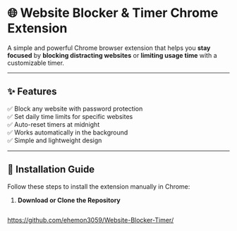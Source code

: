 # 🌐 Website Blocker & Timer Chrome Extension

A simple and powerful Chrome browser extension that helps you **stay focused** by **blocking distracting websites** or **limiting usage time** with a customizable timer.

---

## ✨ Features

✅ Block any website with password protection  
✅ Set daily time limits for specific websites  
✅ Auto-reset timers at midnight  
✅ Works automatically in the background  
✅ Simple and lightweight design  

---

## 🧩 Installation Guide

Follow these steps to install the extension manually in Chrome:

1. **Download or Clone the Repository**
   ```bash
  https://github.com/ehemon3059/Website-Blocker-Timer/
